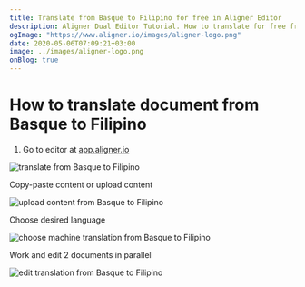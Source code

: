```yaml
---
title: Translate from Basque to Filipino for free in Aligner Editor
description: Aligner Dual Editor Tutorial. How to translate for free from Basque to Filipino. Aligner is multilingual document management platform. 
ogImage: "https://www.aligner.io/images/aligner-logo.png"
date: 2020-05-06T07:09:21+03:00
image: ../images/aligner-logo.png
onBlog: true
---
```


# How to translate document from Basque to Filipino

1. Go to editor at [app.aligner.io](https://app.aligner.io "Aligner App web page")

![translate from Basque to Filipino](../aligner-blank-editor.png "translate from Basque to Filipino")

Copy-paste content or upload content

![upload content from Basque to Filipino](../aligner-uploaded-document.png "upload content from Basque to Filipino")

Choose desired language

![choose machine translation from Basque to Filipino](../aligner-language-dropdown.png "choose machine translation from Basque to Filipino")

Work and edit 2 documents in parallel

![edit translation from Basque to Filipino](../aligner-double-sitded-editor.png "edit translation from Basque to Filipino")

